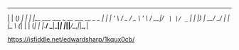  _                                _     _ 
| |                              (_)   | |
| |__   ___  ___ _ __   ___  __ _ _  __| |
| '_ \ / _ \/ _ \ '_ \ / __|/ _` | |/ _` |
| |_) |  __/  __/ | | |\__ \ (_| | | (_| |
|_.__/ \___|\___|_| |_||___/\__,_|_|\__,_|

https://jsfiddle.net/edwardsharp/1kqux0cb/


